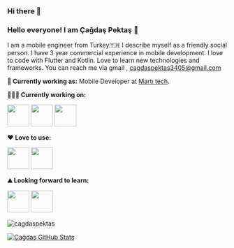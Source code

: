 ### Hi there 👋

### Hello everyone! I am Çağdaş Pektaş 👋
 
 
 
I am a mobile engineer from Turkey🇹🇷 I describe myself as a friendly social person. I have 3 year commercial experience in mobile development. I love to code with Flutter and Kotlin. Love to learn new technologies and frameworks. You can reach me via gmail , cagdaspektas3405@gmail.com
 
 

**💼 Currently working as:** Mobile Developer at <a href="https://www.marti.tech/" target="_blank">Martı tech</a>.
 
**👨🏻‍💻 Currently working on:**
 
<code><a href="https://docs.flutter.dev/" target="_blank"><img height="50" src="https://www.vectorlogo.zone/logos/flutterio/flutterio-icon.svg"></a></code>
<code><a href="https://firebase.google.com/" target="_blank"><img height="50" src="https://www.vectorlogo.zone/logos/firebase/firebase-ar21.svg"></a></code>
<code><a href="https://kotlinlang.org/" target="_blank"><img height="50" src="https://reeder.com.tr/media/magefan_blog/what_is_kotlin_banner_image.png"></a></code>

**:heart: Love to use:**
 
<code><a href="https://docs.flutter.dev/" target="_blank"><img height="50" src="https://www.vectorlogo.zone/logos/flutterio/flutterio-icon.svg"></a></code>
<code><a href="https://kotlinlang.org/" target="_blank"><img height="50" src="https://reeder.com.tr/media/magefan_blog/what_is_kotlin_banner_image.png"></a></code>

 
**⛰ Looking forward to learn:**

 
 
 <code><a href="https://kotlinlang.org/" target="_blank"><img height="50" src="https://reeder.com.tr/media/magefan_blog/what_is_kotlin_banner_image.png"></a></code>
  <code><a href="https://developer.apple.com/swift/resources/" target="_blank"><img height="50" src="https://upload.wikimedia.org/wikipedia/commons/thumb/9/9d/Swift_logo.svg/800px-Swift_logo.svg.png"></a></code>


  <p><img align="center" src="https://github-readme-streak-stats.herokuapp.com/?user=cagdaspektas&theme=dark" alt="cagdaspektas" /></p>

<a href="https://github.com/cagdaspektas/cagdaspektas">
<img align="center" src="https://github-readme-stats.vercel.app/api?username=cagdaspektas&show_icons=true&line_height=27&count_private=true&title_color=5a54ab&text_color=FF204E&icon_color=FF204E&bg_color=fff" alt="Çağdaş GitHub Stats" />
</a>
<br>


